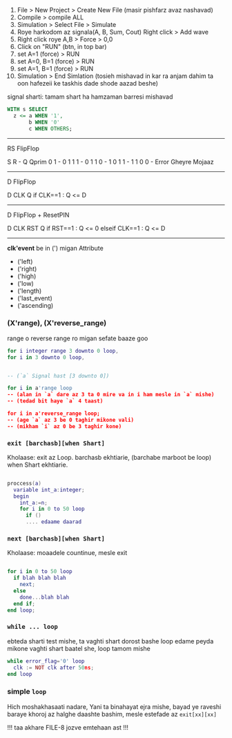 1. File > New Project > Create New File (masir pishfarz avaz nashavad)
2. Compile > compile ALL
3. Simulation > Select File > Simulate
4. Roye harkodom az signala(A, B, Sum, Cout) Right click > Add wave
5. Right click roye A,B > Force > 0,0
6. Click on "RUN" (btn, in top bar)
7. set A=1 (force) > RUN
8. set A=0, B=1 (force) > RUN
9. set A=1, B=1 (force) > RUN
10. Simulation > End Simlation (tosieh mishavad in kar ra anjam dahim ta oon hafezeii ke taskhis dade shode aazad beshe)

signal sharti:
tamam shart ha hamzaman barresi mishavad

```vhdl
WITH s SELECT
  z <= a WHEN '1',
       b WHEN '0'
       c WHEN OTHERS;
```

---

RS FlipFlop

S R - Q Qprim
0 1 - 0 1
1 1 - 0 1
1 0 - 1 0
1 1 - 1 1
0 0 - Error Gheyre Mojaaz

---

D FlipFlop

D CLK Q
if CLK==1 : Q <= D

---

D FlipFlop + ResetPIN

D CLK RST Q
if RST==1 : Q <= 0
elseif CLK==1 : Q <= D

---

**clk'event**
be in (') migan Attribute

- ('left)
- ('right)
- ('high)
- ('low)
- ('length)
- ('last_event)
- ('ascending)

### (X'range), (X'reverse_range)

range o reverse range ro migan sefate baaze goo

```lua
for i integer range 3 downto 0 loop,
for i in 3 downto 0 loop,


-- (`a` Signal hast [3 downto 0])

for i in a'range loop
-- (alan in `a` dare az 3 ta 0 mire va in i ham mesle in `a` mishe)
-- (tedad bit haye `a` 4 taast)

for i in a'reverse_range loop;
-- (age `a` az 3 be 0 taghir mikone vali)
-- (mikham `i` az 0 be 3 taghir kone)

```

### `exit [barchasb][when Shart]`

Kholaase: exit az Loop.
barchasb ekhtiarie, (barchabe marboot be loop)
when Shart ekhtiarie.

```lua

proccess(a)
  variable int_a:integer;
  begin
    int_a:=n;
    for i in 0 to 50 loop
      if ()
      .... edaame daarad

```

### `next [barchasb][when Shart]`

Kholaase: moaadele countinue, mesle exit

```lua

for i in 0 to 50 loop
  if blah blah blah
    next;
  else
    done...blah blah
  end if;
end loop;

```

### `while ... loop`

ebteda sharti test mishe, ta vaghti shart dorost bashe loop edame peyda mikone
vaghti shart baatel she, loop tamom mishe

```lua
while error_flag='0' loop
  clk := NOT clk after 50ns;
end loop
```

### simple `loop`

Hich moshakhasaati nadare, Yani ta binahayat ejra mishe,
bayad ye raveshi baraye khoroj az halghe daashte bashim,
mesle estefade az `exit[xx][xx]`

!!! taa akhare FILE-8 jozve emtehaan ast !!!
